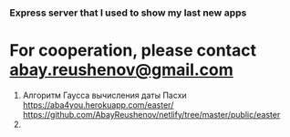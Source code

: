 ### Express server that I used to show my last new apps
# For cooperation, please contact abay.reushenov@gmail.com
1. Алгоритм Гаусса вычисления даты Пасхи https://aba4you.herokuapp.com/easter/ 
https://github.com/AbayReushenov/netlify/tree/master/public/easter
2. 
